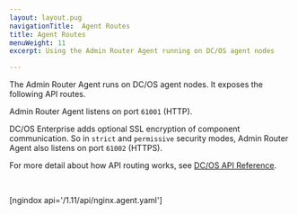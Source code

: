 ```yaml
---
layout: layout.pug
navigationTitle:  Agent Routes
title: Agent Routes
menuWeight: 11
excerpt: Using the Admin Router Agent running on DC/OS agent nodes

---
```

The Admin Router Agent runs on DC/OS agent nodes. It exposes the following API routes.

Admin Router Agent listens on port `61001` (HTTP).

DC/OS Enterprise adds optional SSL encryption of component communication. So in `strict` and `permissive` security modes, Admin Router Agent also listens on port `61002` (HTTPS).

For more detail about how API routing works, see [DC/OS API Reference](/mesosphere/dcos/1.11/api/).

<br/>

[ngindox api='/1.11/api/nginx.agent.yaml']
